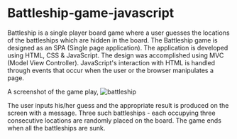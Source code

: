 # Battleship-game-javascript
Battleship is a single player board game where a user guesses the locations of the battleships which are hidden in the board.
The Battleship game is designed as an SPA (Single page application). The application is developed using HTML, CSS & JavaScript.
The design was accomplished using MVC (Model View Controller). JavaScript's interaction with HTML is handled through events that occur when the user or the browser manipulates a page. 

A screenshot of the game play,
![battleship](https://user-images.githubusercontent.com/38681469/46227034-a4518600-c37b-11e8-8a3a-ccd712686765.jpg)

The user inputs his/her guess and the appropriate result is produced on the screen with a message. Three such battleships - each occupying three consecutive locations are randomly placed on the board. The game ends when all the battleships are sunk.
